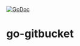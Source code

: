[![GoDoc](https://godoc.org/github.com/shiena/go-gitbucket/gitbucket?status.svg)](https://godoc.org/github.com/shiena/go-gitbucket/gitbucket)

# go-gitbucket
